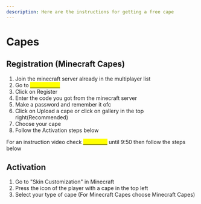 ```yaml
---
description: Here are the instructions for getting a free cape
---
```


# Capes

## Registration (Minecraft Capes)

1. Join the minecraft server already in the multiplayer list
2. Go to [<mark style="color:yellow;">this website</mark>](https://minecraftcapes.net)<mark style="color:yellow;"></mark>
3. Click on Register
4. Enter the code you got from the minecraft server
5. Make a password and remember it ofc
6. Click on Upload a cape or click on gallery in the top right(Recommended)
7. Choose your cape
8. Follow the Activation steps below

For an instruction video check <mark style="color:yellow;"></mark> [<mark style="color:yellow;">this video</mark>](https://youtu.be/xeJoaxJcM9w?t=435) <mark style="color:yellow;"></mark> until 9:50 then follow the steps below

## Activation

1. Go to "Skin Customization" in Minecraft
2. Press the icon of the player with a cape in the top left
3. Select your type of cape (For Minecraft Capes choose Minecraft Capes)
